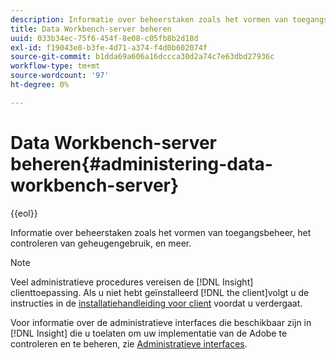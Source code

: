```yaml
---
description: Informatie over beheerstaken zoals het vormen van toegangsbeheer, het controleren van geheugengebruik, en meer.
title: Data Workbench-server beheren
uuid: 033b34ec-75f6-454f-8e08-c05fb8b2d18d
exl-id: f19043e8-b3fe-4d71-a374-f4d0b602074f
source-git-commit: b1dda69a606a16dccca30d2a74c7e63dbd27936c
workflow-type: tm+mt
source-wordcount: '97'
ht-degree: 0%

---
```


# Data Workbench-server beheren{#administering-data-workbench-server}

{{eol}}

Informatie over beheerstaken zoals het vormen van toegangsbeheer, het controleren van geheugengebruik, en meer.

>[!NOTE]
>
>Veel administratieve procedures vereisen de [!DNL Insight] clienttoepassing. Als u niet hebt geïnstalleerd [!DNL the client]volgt u de instructies in de [installatiehandleiding voor client](https://experienceleague.adobe.com/docs/data-workbench/using/install/c-data-workbench-client-install.html) voordat u verdergaat.

Voor informatie over de administratieve interfaces die beschikbaar zijn in [!DNL Insight] die u toelaten om uw implementatie van de Adobe te controleren en te beheren, zie [Administratieve interfaces](https://experienceleague.adobe.com/docs/data-workbench/using/client/t-open-ins.html#Administrative_Interfaces).
